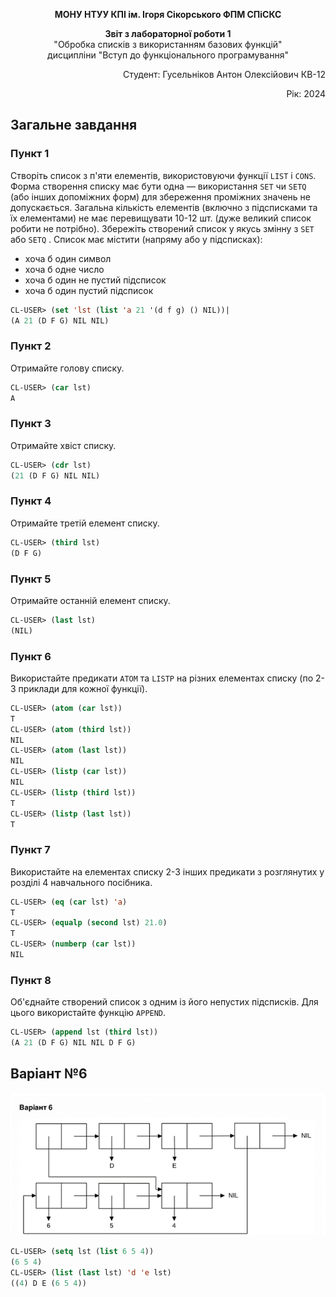 <p align="center"><b>МОНУ НТУУ КПІ ім. Ігоря Сікорського ФПМ СПіСКС</b></p>
<p align="center">
<b>Звіт з лабораторної роботи 1</b><br/>
"Обробка списків з використанням базових функцій"<br/>
дисципліни "Вступ до функціонального програмування"
</p>
<p align="right">Студент: Гусельніков Антон Олексійович КВ-12</p>
<p align="right">Рік: 2024</p>

## Загальне завдання
### Пункт 1
Створіть список з п'яти елементів, використовуючи функції ```LIST``` і ```CONS```. Форма створення списку має бути одна — використання ```SET``` чи ```SETQ``` (або інших
допоміжних форм) для збереження проміжних значень не допускається. Загальна кількість елементів (включно з підсписками та їх елементами) не має перевищувати
10-12 шт. (дуже великий список робити не потрібно). Збережіть створений список у якусь змінну з ```SET``` або ```SETQ``` . Список має містити (напряму або у підсписках):
* хоча б один символ
* хоча б одне число
* хоча б один не пустий підсписок
* хоча б один пустий підсписок
```lisp
CL-USER> (set 'lst (list 'a 21 '(d f g) () NIL))|
(A 21 (D F G) NIL NIL)
```
### Пункт 2
Отримайте голову списку.
```lisp
CL-USER> (car lst)
A
```
### Пункт 3
Отримайте хвіст списку.
```lisp
CL-USER> (cdr lst)
(21 (D F G) NIL NIL)
```
### Пункт 4
Отримайте третій елемент списку.
```lisp
CL-USER> (third lst)
(D F G)
```
### Пункт 5
Отримайте останній елемент списку.
```lisp
CL-USER> (last lst)
(NIL)
```
### Пункт 6
Використайте предикати ```ATOM``` та ```LISTP``` на різних елементах списку (по 2-3
приклади для кожної функції).
```lisp
CL-USER> (atom (car lst))
T
CL-USER> (atom (third lst))
NIL
CL-USER> (atom (last lst))
NIL
CL-USER> (listp (car lst))
NIL
CL-USER> (listp (third lst))
T
CL-USER> (listp (last lst))
T
```
### Пункт 7
Використайте на елементах списку 2-3 інших предикати з розглянутих у розділі 4
навчального посібника.
```lisp
CL-USER> (eq (car lst) 'a)
T
CL-USER> (equalp (second lst) 21.0)
T
CL-USER> (numberp (car lst))
NIL
```
### Пункт 8
Об'єднайте створений список з одним із його непустих підсписків. Для цього
використайте функцію ```APPEND```.
```lisp
CL-USER> (append lst (third lst))
(A 21 (D F G) NIL NIL D F G)
```

## Варіант №6

<p align="center">
<img src="lab-1-variant.png">
</p>

```lisp
CL-USER> (setq lst (list 6 5 4))
(6 5 4)
CL-USER> (list (last lst) 'd 'e lst)
((4) D E (6 5 4))
```
